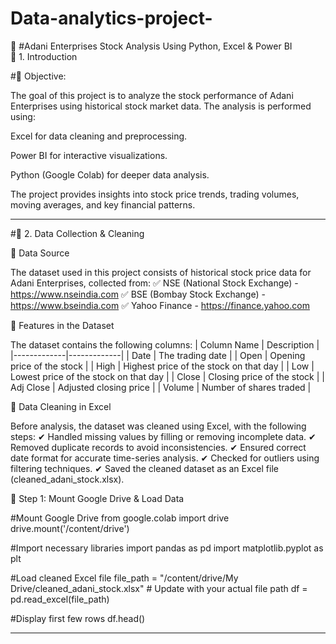 # Data-analytics-project-
📌 #Adani Enterprises Stock Analysis Using Python, Excel & Power BI  
🔹 1. Introduction

 #📍 Objective:

The goal of this project is to analyze the stock performance of Adani Enterprises using historical stock market data. The analysis is performed using:

Excel for data cleaning and preprocessing.

Power BI for interactive visualizations.

Python (Google Colab) for deeper data analysis.


The project provides insights into stock price trends, trading volumes, moving averages, and key financial patterns.


---

#🔹 2. Data Collection & Cleaning

📍 Data Source

The dataset used in this project consists of historical stock price data for Adani Enterprises, collected from:
✅ NSE (National Stock Exchange) - https://www.nseindia.com
✅ BSE (Bombay Stock Exchange) - https://www.bseindia.com
✅ Yahoo Finance - https://finance.yahoo.com

📍 Features in the Dataset

The dataset contains the following columns:
| Column Name | Description | |-------------|-------------| | Date | The trading date | | Open | Opening price of the stock | | High | Highest price of the stock on that day | | Low | Lowest price of the stock on that day | | Close | Closing price of the stock | | Adj Close | Adjusted closing price | | Volume | Number of shares traded |

📍 Data Cleaning in Excel

Before analysis, the dataset was cleaned using Excel, with the following steps:
✔ Handled missing values by filling or removing incomplete data.
✔ Removed duplicate records to avoid inconsistencies.
✔ Ensured correct date format for accurate time-series analysis.
✔ Checked for outliers using filtering techniques.
✔ Saved the cleaned dataset as an Excel file (cleaned_adani_stock.xlsx).



📍 Step 1: Mount Google Drive & Load Data

#Mount Google Drive
from google.colab import drive
drive.mount('/content/drive')

#Import necessary libraries
import pandas as pd
import matplotlib.pyplot as plt

#Load cleaned Excel file
file_path = "/content/drive/My Drive/cleaned_adani_stock.xlsx"  # Update with your actual file path
df = pd.read_excel(file_path)

#Display first few rows
df.head()


---


